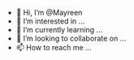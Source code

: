 - 👋 Hi, I’m @Mayreen
- 👀 I’m interested in ...
- 🌱 I’m currently learning ...
- 💞️ I’m looking to collaborate on ...
- 📫 How to reach me ...

<!---
Mayreen/Mayreen is a ✨ special ✨ repository because its `README.md` (this file) appears on your GitHub profile.
You can click the Preview link to take a look at your changes.
--->
